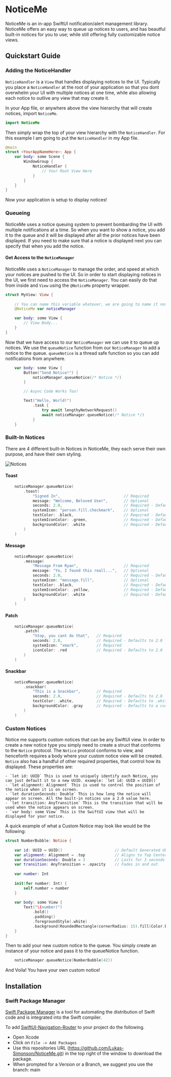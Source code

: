 # NoticeMe
NoticeMe is an in-app SwiftUI notification/alert management library. NoticeMe offers an easy way to queue up notices to users, and has beautful built-in notices for you to use; while still offering fully customizable notice views.

## Quickstart Guide

### Adding the NoticeHandler

`NoticeHandler` is a `View` that handles displaying notices to the UI. Typically you place a `NoticeHandler` at the root of your application so that you dont overwhelm your UI with multiple notices at one time, while also allowing each notice to outlive any view that may create it.

In your App file, or anywhere above the view hierarchy that will create notices, import `NoticeMe`.

```swift
import NoticeMe
```

Then simply wrap the top of your view hierarchy with the `NoticeHandler`. For this example I am going to put the `NoticeHandler` in my App file.

```swift
@main
struct <YourAppNameHere>: App {
    var body: some Scene {
        WindowGroup {
            NoticeHandler {
                // Your Root View Here
            }
        }
    }
}
```

Now your application is setup to display notices!

### Queueing

NoticeMe uses a notice queuing system to prevent bombarding the UI with multiple notifications at a time. So when you want to show a notice, you add it to the queue and it will be displayed after all the prior notices have been displayed. If you need to make sure that a notice is displayed next you can specify that when you add the notice.

#### Get Access to the `NoticeManager`

NoticeMe uses a `NoticeManager` to manage the order, and speed at which your notices are pushed to the UI. So in order to start displaying notices in the UI, we first need to access the `NoticeManager`. You can easily do that from inside and `View` using the `@NoticeMe` property wrapper.

```swift
struct MyView: View {
    
    // You can name this variable whatever, we are going to name it noticeManager for these examples.
    @NoticeMe var noticeManager

    var body: some View {
        // View Body...
    }
}
```

Now that we have access to our `NoticeManager` we can use it to queue up notices. We use the `queueNotice` function from our `NoticeManager` to add a notice to the queue. `queueNotice` is a thread safe function so you can add notifications from anywhere.

```swift
    var body: some View {
        Button("Send Notice!") {
            noticeManager.queueNotice(/* Notice */)
        }

        // Async Code Works Too!

        Text("Hello, World!")
            .task {
                try await lengthyNetworkRequest()
                await noticeManager.queueNotice(/* Notice */)
            }
    }
```

### Built-In Notices

There are 4 different built-in Notices in NoticeMe, they each serve their own purpose, and have their own styling.

![Notices](https://github.com/Lukas-Simonson/NoticeMe/blob/main/Static/notices.gif)

#### Toast

```swift
    noticeManager.queueNotice(
        .toast(
            "Signed In",                            // Required
            message: "Welcome, Beloved User",       // Optional
            seconds: 2.0,                           // Required - Defaults to 2.0
            systemIcon: "person.fill.checkmark",    // Optional
            textColor: .black,                      // Required - Defaults to .black
            systemIconColor: .green,                // Required - Defaults to .black
            backgroundColor: .white                 // Required - Defaults to .white
        )
    )
```

#### Message

```swift
    noticeManager.queueNotice(
        .message(
            "Message From Ryan",                    // Required
            message: "Yo, I found this reall...",   // Optional
            seconds: 2.0,                           // Required - Defaults to 2.0
            systemIcon: "message.fill",             // Optional
            textColor: .black,                      // Required - Defaults to .black
            systemIconColor: .yellow,               // Required - Defaults to .black
            backgroundColor: .white                 // Required - Defaults to .white
        )
    )
```

#### Patch
```swift
    noticeManager.queueNotice(
        .patch(
            "Stop, you cant do that",   // Required
            seconds: 2.0,               // Required - Defaults to 2.0
            systemIcon: "xmark",        // Required
            iconColor: .red             // Required - Defaults to 2.0
        )
    )
```

#### Snackbar

```swift
    noticeManager.queueNotice(
        .snackbar(
            "This is a Snackbar",       // Required
            seconds: 2.0,               // Required - Defaults to 2.0
            textColor: .white,          // Required - Defaults to .white
            backgroundColor: .gray      // Required - Defaults to a custom gray color.
        )
    )
```

### Custom Notices

Notice me supports custom notices that can be any SwiftUI view. In order to create a new notice type you simply need to create a struct that conforms to the `Notice` protocol.
The `Notice` protocol conforms to view, and henceforth requires a body where your custom notice view will be created. `Notice` also has a handful of other required properties,
that control how its displayed. These properties are:

    - `let id: UUID` This is used to uniquely identify each Notice, you can just default it to a new UUID. example: `let id: UUID = UUID()`
    - `let alignment: Alignment` This is used to control the position of the notice when it is on screen.
    - `let durationSeconds: Double` This is how long the notice will appear on screen. All the built-in notices use a 2.0 value here.
    - `let transition: AnyTransition` This is the transition that will be used when the notice appears on screen.
    - `var body: some View` This is the SwiftUI view that will be displayed for your notice.

A quick example of what a Custom Notice may look like would be the following:

```swift
struct NumberBubble: Notice {
    
    var id: UUID = UUID()                       // Default Generated UUID
    var alignment: Alignment = .top             // Aligns to Top Center
    var durationSeconds: Double = 3             // Lasts for 3 seconds
    var transition: AnyTransition = .opacity    // Fades in and out
    
    var number: Int
    
    init(for number: Int) {
        self.number = number
    }
    
    var body: some View {
        Text("\(number)")
            .bold()
            .padding()
            .foregroundStyle(.white)
            .background(RoundedRectangle(cornerRadius: 15).fill(Color.blue))
    }
}
```

Then to add your new custom notice to the queue. You simply create an instance of your notice and pass it to the queueNotice function.

```swift
    noticeManager.queueNotice(NumberBubble(42))
```

And Voila! You have your own custom notice!

## Installation

### Swift Package Manager

[Swift Package Manager](https://swift.org/package-manager/) is a tool for automating the distribution of Swift code and is integrated into the Swift compiler.

To add [SwiftUI-Navigation-Router](https://github.com/Lukas-Simonson/NoticeMe) to your project do the following.
- Open Xcode
- Click on `File -> Add Packages`
- Use this repositories URL (https://github.com/Lukas-Simonson/NoticeMe.git) in the top right of the window to download the package.
- When prompted for a Version or a Branch, we suggest you use the branch: main